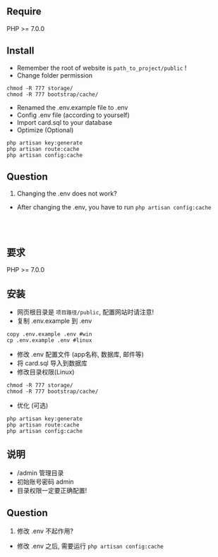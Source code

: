 ## Require
PHP >= 7.0.0

## Install
 - Remember the root of website is `path_to_project/public` !
 - Change folder permission
```
chmod -R 777 storage/
chmod -R 777 bootstrap/cache/
```
 - Renamed the .env.example file to .env
 - Config .env file (according to yourself)
 - Import card.sql to your database
 - Optimize (Optional)
```
php artisan key:generate
php artisan route:cache
php artisan config:cache
```
## Question
1. Changing the .env does not work?
 - After changing the .env, you have to run `php artisan config:cache`

</br>
</br>

## 要求
PHP >= 7.0.0

## 安装
 - 网页根目录是 `项目路径/public`, 配置网站时请注意!
 - 复制 .env.example 到 .env
```
copy .env.example .env #win
cp .env.example .env #linux
```
 - 修改 .env 配置文件 (app名称, 数据库, 邮件等)
 - 将 card.sql 导入到数据库
 - 修改目录权限(Linux)
```
chmod -R 777 storage/
chmod -R 777 bootstrap/cache/
```
 - 优化 (可选)
```
php artisan key:generate
php artisan route:cache
php artisan config:cache
```

## 说明
 - /admin 管理目录
 - 初始账号密码 admin
 - 目录权限一定要正确配置!

## Question
1. 修改 .env 不起作用?
- 修改 .env 之后, 需要运行 `php artisan config:cache`



